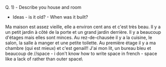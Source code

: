 Q. 1) - Describe you house and room
 - Ideas - is it old?
         - When was it built?

Ma maison est assez vieille, elle a environ cent ans et c'est très beau. Il y a un petit jardin à côté de la porte et un grand jardin derrière. Il y a beaucoup d'étages mais elles sont minces. Au rez-de-chausée il y a la cuisine, le salon, la salle à manger et une petite toilette. Au première étage il y a ma chambre (qui est mieux) et c'est genail!! J'ai mon lit, un bureau bleu et beaucoup de //space - i don't know how to write space in french - space like a lack of rather than outer space\\
